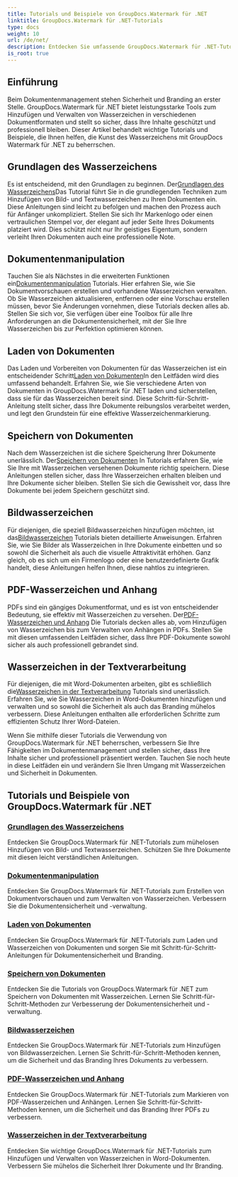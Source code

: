 ```yaml
---
title: Tutorials und Beispiele von GroupDocs.Watermark für .NET
linktitle: GroupDocs.Watermark für .NET-Tutorials
type: docs
weight: 10
url: /de/net/
description: Entdecken Sie umfassende GroupDocs.Watermark für .NET-Tutorials. Erfahren Sie anhand von Schritt-für-Schritt-Anleitungen, wie Sie Wasserzeichen in verschiedenen Dokumentformaten hinzufügen, verwalten und sichern.
is_root: true
---
```

## Einführung

Beim Dokumentenmanagement stehen Sicherheit und Branding an erster Stelle. GroupDocs.Watermark für .NET bietet leistungsstarke Tools zum Hinzufügen und Verwalten von Wasserzeichen in verschiedenen Dokumentformaten und stellt so sicher, dass Ihre Inhalte geschützt und professionell bleiben. Dieser Artikel behandelt wichtige Tutorials und Beispiele, die Ihnen helfen, die Kunst des Wasserzeichens mit GroupDocs Watermark für .NET zu beherrschen.

## Grundlagen des Wasserzeichens

 Es ist entscheidend, mit den Grundlagen zu beginnen. Der[Grundlagen des Wasserzeichens](./watermarking-basics/)Das Tutorial führt Sie in die grundlegenden Techniken zum Hinzufügen von Bild- und Textwasserzeichen zu Ihren Dokumenten ein. Diese Anleitungen sind leicht zu befolgen und machen den Prozess auch für Anfänger unkompliziert. Stellen Sie sich Ihr Markenlogo oder einen vertraulichen Stempel vor, der elegant auf jeder Seite Ihres Dokuments platziert wird. Dies schützt nicht nur Ihr geistiges Eigentum, sondern verleiht Ihren Dokumenten auch eine professionelle Note.

## Dokumentenmanipulation

 Tauchen Sie als Nächstes in die erweiterten Funktionen ein[Dokumentenmanipulation](./document-manipulation/) Tutorials. Hier erfahren Sie, wie Sie Dokumentvorschauen erstellen und vorhandene Wasserzeichen verwalten. Ob Sie Wasserzeichen aktualisieren, entfernen oder eine Vorschau erstellen müssen, bevor Sie Änderungen vornehmen, diese Tutorials decken alles ab. Stellen Sie sich vor, Sie verfügen über eine Toolbox für alle Ihre Anforderungen an die Dokumentensicherheit, mit der Sie Ihre Wasserzeichen bis zur Perfektion optimieren können.

## Laden von Dokumenten

 Das Laden und Vorbereiten von Dokumenten für das Wasserzeichen ist ein entscheidender Schritt[Laden von Dokumenten](./document-loadings/)In den Leitfäden wird dies umfassend behandelt. Erfahren Sie, wie Sie verschiedene Arten von Dokumenten in GroupDocs.Watermark für .NET laden und sicherstellen, dass sie für das Wasserzeichen bereit sind. Diese Schritt-für-Schritt-Anleitung stellt sicher, dass Ihre Dokumente reibungslos verarbeitet werden, und legt den Grundstein für eine effektive Wasserzeichenmarkierung.

## Speichern von Dokumenten

 Nach dem Wasserzeichen ist die sichere Speicherung Ihrer Dokumente unerlässlich. Der[Speichern von Dokumenten](./document-savings/) In Tutorials erfahren Sie, wie Sie Ihre mit Wasserzeichen versehenen Dokumente richtig speichern. Diese Anleitungen stellen sicher, dass Ihre Wasserzeichen erhalten bleiben und Ihre Dokumente sicher bleiben. Stellen Sie sich die Gewissheit vor, dass Ihre Dokumente bei jedem Speichern geschützt sind.

## Bildwasserzeichen

 Für diejenigen, die speziell Bildwasserzeichen hinzufügen möchten, ist das[Bildwasserzeichen](./image-watermarkings/) Tutorials bieten detaillierte Anweisungen. Erfahren Sie, wie Sie Bilder als Wasserzeichen in Ihre Dokumente einbetten und so sowohl die Sicherheit als auch die visuelle Attraktivität erhöhen. Ganz gleich, ob es sich um ein Firmenlogo oder eine benutzerdefinierte Grafik handelt, diese Anleitungen helfen Ihnen, diese nahtlos zu integrieren.

## PDF-Wasserzeichen und Anhang

PDFs sind ein gängiges Dokumentformat, und es ist von entscheidender Bedeutung, sie effektiv mit Wasserzeichen zu versehen. Der[PDF-Wasserzeichen und Anhang](./pdf-watermarking-attachments/) Die Tutorials decken alles ab, vom Hinzufügen von Wasserzeichen bis zum Verwalten von Anhängen in PDFs. Stellen Sie mit diesen umfassenden Leitfäden sicher, dass Ihre PDF-Dokumente sowohl sicher als auch professionell gebrandet sind.

## Wasserzeichen in der Textverarbeitung

 Für diejenigen, die mit Word-Dokumenten arbeiten, gibt es schließlich die[Wasserzeichen in der Textverarbeitung](./word-processing-watermarkings/) Tutorials sind unerlässlich. Erfahren Sie, wie Sie Wasserzeichen in Word-Dokumenten hinzufügen und verwalten und so sowohl die Sicherheit als auch das Branding mühelos verbessern. Diese Anleitungen enthalten alle erforderlichen Schritte zum effizienten Schutz Ihrer Word-Dateien.

Wenn Sie mithilfe dieser Tutorials die Verwendung von GroupDocs.Watermark für .NET beherrschen, verbessern Sie Ihre Fähigkeiten im Dokumentenmanagement und stellen sicher, dass Ihre Inhalte sicher und professionell präsentiert werden. Tauchen Sie noch heute in diese Leitfäden ein und verändern Sie Ihren Umgang mit Wasserzeichen und Sicherheit in Dokumenten.
## Tutorials und Beispiele von GroupDocs.Watermark für .NET 
### [Grundlagen des Wasserzeichens](./watermarking-basics/)
Entdecken Sie GroupDocs.Watermark für .NET-Tutorials zum mühelosen Hinzufügen von Bild- und Textwasserzeichen. Schützen Sie Ihre Dokumente mit diesen leicht verständlichen Anleitungen.
### [Dokumentenmanipulation](./document-manipulation/)
Entdecken Sie GroupDocs.Watermark für .NET-Tutorials zum Erstellen von Dokumentvorschauen und zum Verwalten von Wasserzeichen. Verbessern Sie die Dokumentensicherheit und -verwaltung.
### [Laden von Dokumenten](./document-loadings/)
Entdecken Sie GroupDocs.Watermark für .NET-Tutorials zum Laden und Wasserzeichen von Dokumenten und sorgen Sie mit Schritt-für-Schritt-Anleitungen für Dokumentensicherheit und Branding.
### [Speichern von Dokumenten](./document-savings/)
Entdecken Sie die Tutorials von GroupDocs.Watermark für .NET zum Speichern von Dokumenten mit Wasserzeichen. Lernen Sie Schritt-für-Schritt-Methoden zur Verbesserung der Dokumentensicherheit und -verwaltung.
### [Bildwasserzeichen](./image-watermarkings/)
Entdecken Sie GroupDocs.Watermark für .NET-Tutorials zum Hinzufügen von Bildwasserzeichen. Lernen Sie Schritt-für-Schritt-Methoden kennen, um die Sicherheit und das Branding Ihres Dokuments zu verbessern.
### [PDF-Wasserzeichen und Anhang](./pdf-watermarking-attachments/)
Entdecken Sie GroupDocs.Watermark für .NET-Tutorials zum Markieren von PDF-Wasserzeichen und Anhängen. Lernen Sie Schritt-für-Schritt-Methoden kennen, um die Sicherheit und das Branding Ihrer PDFs zu verbessern.
### [Wasserzeichen in der Textverarbeitung](./word-processing-watermarkings/)
Entdecken Sie wichtige GroupDocs.Watermark für .NET-Tutorials zum Hinzufügen und Verwalten von Wasserzeichen in Word-Dokumenten. Verbessern Sie mühelos die Sicherheit Ihrer Dokumente und Ihr Branding.